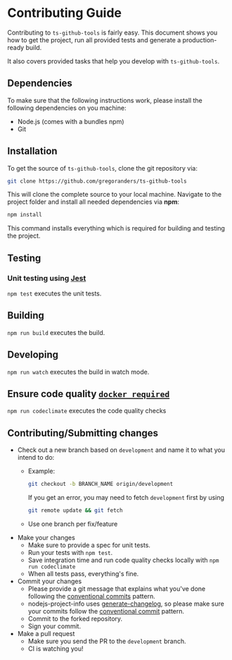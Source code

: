 # Contributing Guide

Contributing to `ts-github-tools` is fairly easy. This document shows you how to
get the project, run all provided tests and generate a production-ready build.

It also covers provided tasks that help you develop with `ts-github-tools`.

## Dependencies

To make sure that the following instructions work, please install the following dependencies
on you machine:

- Node.js (comes with a bundles npm)
- Git

## Installation

To get the source of `ts-github-tools`, clone the git repository via:

```sh
git clone https://github.com/gregoranders/ts-github-tools
```

This will clone the complete source to your local machine. Navigate to the project folder
and install all needed dependencies via **npm**:

```sh
npm install
```

This command installs everything which is required for building and testing the project.

## Testing

### Unit testing using [Jest][jest-url]

`npm test` executes the unit tests.

## Building

`npm run build` executes the build.

## Developing

`npm run watch` executes the build in watch mode.

## Ensure code quality [`docker required`](docs/index.md)

`npm run codeclimate` executes the code quality checks

## Contributing/Submitting changes

- Check out a new branch based on <code>development</code> and name it to what you intend to do:
  - Example:

    ```sh
    git checkout -b BRANCH_NAME origin/development
    ```

    If you get an error, you may need to fetch <code>development</code> first by using

    ```sh
    git remote update && git fetch
    ```

  - Use one branch per fix/feature
- Make your changes
  - Make sure to provide a spec for unit tests.
  - Run your tests with <code>npm test</code>.
  - Save integration time and run code quality checks locally with <code>npm run codeclimate</code>
  - When all tests pass, everything's fine.
- Commit your changes
  - Please provide a git message that explains what you've done following the [conventional commits][commit-url] pattern.
  - nodejs-project-info uses [generate-changelog](https://www.npmjs.com/package/generate-changelog), so please make sure your commits follow the [conventional commit][commit-url] pattern.
  - Commit to the forked repository.
  - Sign your commit.
- Make a pull request
  - Make sure you send the PR to the <code>development</code> branch.
  - CI is watching you!

[jest-url]: https://jestjs.io/
[commit-url]: https://www.conventionalcommits.org
